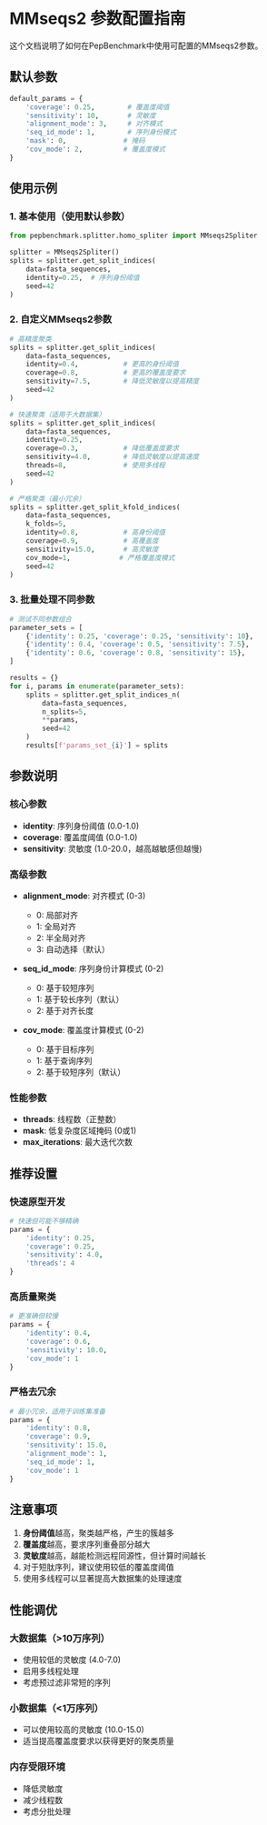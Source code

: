 # MMseqs2 参数配置指南

这个文档说明了如何在PepBenchmark中使用可配置的MMseqs2参数。

## 默认参数

```python
default_params = {
    'coverage': 0.25,        # 覆盖度阈值
    'sensitivity': 10,       # 灵敏度
    'alignment_mode': 3,     # 对齐模式
    'seq_id_mode': 1,        # 序列身份模式
    'mask': 0,              # 掩码
    'cov_mode': 2,          # 覆盖度模式
}
```

## 使用示例

### 1. 基本使用（使用默认参数）

```python
from pepbenchmark.splitter.homo_spliter import MMseqs2Spliter

splitter = MMseqs2Spliter()
splits = splitter.get_split_indices(
    data=fasta_sequences,
    identity=0.25,  # 序列身份阈值
    seed=42
)
```

### 2. 自定义MMseqs2参数

```python
# 高精度聚类
splits = splitter.get_split_indices(
    data=fasta_sequences,
    identity=0.4,           # 更高的身份阈值
    coverage=0.8,           # 更高的覆盖度要求
    sensitivity=7.5,        # 降低灵敏度以提高精度
    seed=42
)

# 快速聚类（适用于大数据集）
splits = splitter.get_split_indices(
    data=fasta_sequences,
    identity=0.25,
    coverage=0.3,           # 降低覆盖度要求
    sensitivity=4.0,        # 降低灵敏度以提高速度
    threads=8,              # 使用多线程
    seed=42
)

# 严格聚类（最小冗余）
splits = splitter.get_split_kfold_indices(
    data=fasta_sequences,
    k_folds=5,
    identity=0.8,           # 高身份阈值
    coverage=0.9,           # 高覆盖度
    sensitivity=15.0,       # 高灵敏度
    cov_mode=1,            # 严格覆盖度模式
    seed=42
)
```

### 3. 批量处理不同参数

```python
# 测试不同参数组合
parameter_sets = [
    {'identity': 0.25, 'coverage': 0.25, 'sensitivity': 10},
    {'identity': 0.4, 'coverage': 0.5, 'sensitivity': 7.5},
    {'identity': 0.6, 'coverage': 0.8, 'sensitivity': 15},
]

results = {}
for i, params in enumerate(parameter_sets):
    splits = splitter.get_split_indices_n(
        data=fasta_sequences,
        n_splits=5,
        **params,
        seed=42
    )
    results[f'params_set_{i}'] = splits
```

## 参数说明

### 核心参数
- **identity**: 序列身份阈值 (0.0-1.0)
- **coverage**: 覆盖度阈值 (0.0-1.0)
- **sensitivity**: 灵敏度 (1.0-20.0，越高越敏感但越慢)

### 高级参数
- **alignment_mode**: 对齐模式 (0-3)
  - 0: 局部对齐
  - 1: 全局对齐
  - 2: 半全局对齐
  - 3: 自动选择（默认）

- **seq_id_mode**: 序列身份计算模式 (0-2)
  - 0: 基于较短序列
  - 1: 基于较长序列（默认）
  - 2: 基于对齐长度

- **cov_mode**: 覆盖度计算模式 (0-2)
  - 0: 基于目标序列
  - 1: 基于查询序列
  - 2: 基于较短序列（默认）

### 性能参数
- **threads**: 线程数（正整数）
- **mask**: 低复杂度区域掩码 (0或1)
- **max_iterations**: 最大迭代次数

## 推荐设置

### 快速原型开发
```python
# 快速但可能不够精确
params = {
    'identity': 0.25,
    'coverage': 0.25,
    'sensitivity': 4.0,
    'threads': 4
}
```

### 高质量聚类
```python
# 更准确但较慢
params = {
    'identity': 0.4,
    'coverage': 0.6,
    'sensitivity': 10.0,
    'cov_mode': 1
}
```

### 严格去冗余
```python
# 最小冗余，适用于训练集准备
params = {
    'identity': 0.8,
    'coverage': 0.9,
    'sensitivity': 15.0,
    'alignment_mode': 1,
    'seq_id_mode': 1,
    'cov_mode': 1
}
```

## 注意事项

1. **身份阈值**越高，聚类越严格，产生的簇越多
2. **覆盖度**越高，要求序列重叠部分越大
3. **灵敏度**越高，越能检测远程同源性，但计算时间越长
4. 对于短肽序列，建议使用较低的覆盖度阈值
5. 使用多线程可以显著提高大数据集的处理速度

## 性能调优

### 大数据集（>10万序列）
- 使用较低的灵敏度 (4.0-7.0)
- 启用多线程处理
- 考虑预过滤非常短的序列

### 小数据集（<1万序列）
- 可以使用较高的灵敏度 (10.0-15.0)
- 适当提高覆盖度要求以获得更好的聚类质量

### 内存受限环境
- 降低灵敏度
- 减少线程数
- 考虑分批处理
